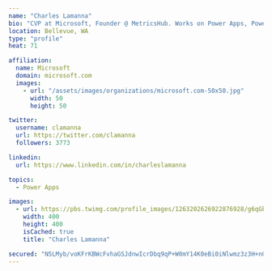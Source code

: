 ```yaml
---
name: "Charles Lamanna"
bio: "CVP at Microsoft, Founder @ MetricsHub. Works on Power Apps, Power Automate, Power Virtual Agent, Common Data Service and Dynamics 365."
location: Bellevue, WA
type: "profile"
heat: 71

affiliation:
  name: Microsoft
  domain: microsoft.com
  images:
    - url: "/assets/images/organizations/microsoft.com-50x50.jpg"
      width: 50
      height: 50

twitter:
  username: clamanna
  url: https://twitter.com/clamanna
  followers: 3773

linkedin:
  url: https://www.linkedin.com/in/charleslamanna

topics:
  - Power Apps

images:
  - url: https://pbs.twimg.com/profile_images/1263202626922876928/g6qGbHZ-_400x400.jpg
    width: 400
    height: 400
    isCached: true
    title: "Charles Lamanna"

secured: "N5LMyb/voKFrKBWcFvhaGSJdnwIcrDbq9qP+W0mY14K0eBi0iNlwmz3z3H+nGP87Ilsb56K8CBgiorGhQ9IaxKwE3SAXredpbjjzDfPc3cdoxRQe5wb0MSaDQC+E4pFDFpB7zlJ1R3/DTMIJNRmkRRCXWdFDS+VSCgFQSfZINNsVjFAAGzL0o4Lq0qIgUh0lQ6y0eTBzJKJIJjRjqRFj36R7U8BY67l8qZK+UtusTYOLq9mgsVWMtQncv0u5kSIQVtXIAgCXKS/kamxoXX8TP/eitfH15DCn4GoakC6EciqnWZlH9j5IK/U2BLSlFntWKDXQNSjPXPDkzT3w8zb8sQUjXcAf8ADCKK1xMLIjkfFsjtQ1TINFJf8WuRdYdQtIFVP635CBRTo9ogwjIBVzgwPfLff3VxWE+k+0xmioIwQ=;GVTTPj7GWCbIzX4Wxem+kg=="
---
```


